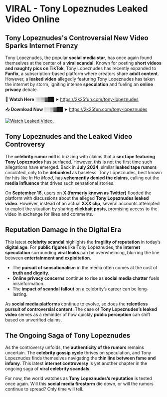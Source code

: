 # VIRAL - Tony Lopeznudes Leaked Video Online

## **Tony Lopeznudes's Controversial New Video Sparks Internet Frenzy**  

Tony Lopeznudes, the popular **social media star**, has once again found themselves at the center of a **viral scandal**. Known for posting **short videos and naughty pics on TikTok**, Tony Lopeznudes has recently expanded to **Fanfix**, a subscription-based platform where creators share **adult content**. However, a **leaked video** allegedly featuring Tony Lopeznudes has taken the internet by storm, igniting intense **speculation** and fueling an **online privacy** debate.  

🔴 **Watch Here** ░░▒▓██ ➤ https://2k25fun.com/tony-lopeznudes  

📥 **Download Now** ░░▒▓██ ➤ https://2k25fun.com/tony-lopeznudes  

[![Watch Leaked Video.](https://miro.medium.com/v2/resize:fit:828/format:webp/1*cilzJN44JGOrTw9NJCrNHA.gif "Watch Leaked Video")](https://2k25fun.com/tony-lopeznudes)

## **Tony Lopeznudes and the Leaked Video Controversy**  

The **celebrity rumor mill** is buzzing with claims that a **sex tape featuring Tony Lopeznudes** has surfaced. However, this is not the first time such allegations have emerged. Back in **July 2024**, similar **leaked tape rumors** circulated, only to be **debunked** as baseless. Tony Lopeznudes, best known for hits like *In Ha Mood*, has **vehemently denied the claims**, calling out the **media influence** that drives such sensational stories.  

On **September 16**, users on **X (formerly known as Twitter)** flooded the platform with discussions about the alleged **Tony Lopeznudes leaked video**. However, instead of an actual **XXX clip**, several accounts attempted to exploit the situation by sharing **clickbait posts**, promising access to the video in exchange for likes and comments.  

## **Reputation Damage in the Digital Era**  

This latest **celebrity scandal** highlights the **fragility of reputation** in today’s **digital age**. For **public figures** like Tony Lopeznudes, the **internet speculation** surrounding **viral leaks** can be overwhelming, blurring the line between **entertainment and exploitation**.  

- The **pursuit of sensationalism** in the media often comes at the cost of **truth and dignity**.  
- **Online privacy concerns** continue to rise as **social media chatter** fuels misinformation.  
- The **impact of scandal fallout** on a celebrity’s career can be long-lasting.  

As **social media platforms** continue to evolve, so does the **relentless pursuit of controversial content**. The case of **Tony Lopeznudes’s leaked video** serves as a reminder of how quickly **public perception** can shift based on unverified claims.  

## **The Ongoing Saga of Tony Lopeznudes**  

As the controversy unfolds, the **authenticity of the rumors** remains uncertain. The **celebrity gossip cycle** thrives on speculation, and Tony Lopeznudes finds themselves navigating the **thin line between fame and infamy**. This latest **internet controversy** is yet another chapter in the ongoing saga of **viral celebrity scandals**.  

For now, the world watches as **Tony Lopeznudes’s reputation** is tested once again. Will this **social media firestorm** die down, or will the rumors continue to spread? Only time will tell.